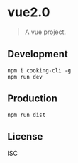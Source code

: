 # vue2.0
> A vue project.

## Development

```shell
npm i cooking-cli -g
npm run dev
```

## Production
```
npm run dist
```

## License
ISC
